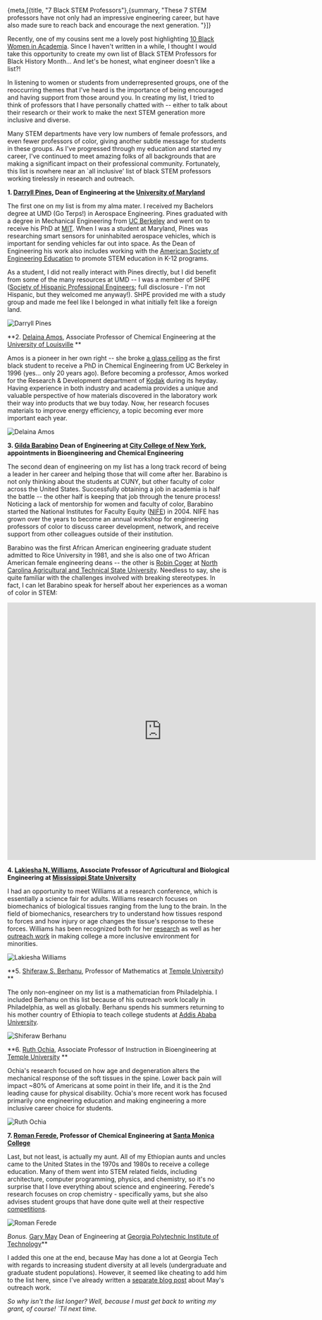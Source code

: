 {meta,[{title, "7 Black STEM Professors"},{summary, "These 7 STEM professors have not only had an impressive engineering career, but have also made sure to reach back and encourage the next generation. "}]}


Recently, one of my cousins sent me a lovely post highlighting [10 Black Women in Academia](//www.nylon.com/articles/black-women-in-academia). Since I haven't written in a while, I thought I would take this opportunity to create my own list of Black STEM Professors for Black History Month... And let's be honest, what engineer doesn't like a list?! 

In listening to women or students from underrepresented groups, one of the reoccurring themes that I've heard is the importance of being encouraged and having support from those around you. In creating my list, I tried to think of professors that I have personally chatted with -- either to talk about their research or their work to make the next STEM generation more inclusive and diverse. 

Many STEM departments have very low numbers of female professors, and even fewer professors of color, giving another subtle message for students in these groups. As I've progressed through my education and started my career, I've continued to meet amazing folks of all backgrounds that are making a significant impact on their professional community. Fortunately, this list is nowhere near an `all inclusive' list of black STEM professors working tirelessly in research and outreach. 

**1. [Darryll Pines](//www.eng.umd.edu/aboutus/pines-bio), Dean of Engineering at the [University of Maryland](//www.eng.umd.edu)**

The first one on my list is from my alma mater. I received my Bachelors degree at UMD (Go Terps!) in Aerospace Engineering. Pines graduated with a degree in Mechanical Engineering from [UC Berkeley](//me.berkeley.edu) and went on to receive his PhD at [MIT](//meche.mit.edu). When I was a student at Maryland, Pines was researching smart sensors for uninhabited aerospace vehicles, which is important for sending vehicles far out into space. As the Dean of Engineering his work also includes working with the [American Society of Engineering Education](//www.asee.org/member-resources/councils-and-chapters/engineering-deans-council) to promote STEM education in K-12 programs. 

As a student, I did not really interact with Pines directly, but I did benefit from some of the many resources at UMD -- I was a member of SHPE ([Society of Hispanic Professional Engineers](http://shpe.umd.edu); full disclosure - I'm not Hispanic, but they welcomed me anyway!). SHPE provided me with a study group and made me feel like I belonged in what initially felt like a foreign land.  

![Darryll Pines](/assets/images/Pines_adj.png)

**2. [Delaina Amos](//louisville.edu/speed/people/faculty/amosDelaina), Associate Professor of Chemical Engineering at the [University of Louisville](//louisville.edu/speed) **

Amos is a pioneer in her own right -- she broke [a glass ceiling](//stemation.com/blog/JuliaMorgan.html) as the first black student to receive a PhD in Chemical Engineering from UC Berkeley in 1996 (yes... only 20 years ago). Before becoming a professor, Amos worked for the Research & Development department of [Kodak](//web.mit.edu/provost/sef-directory/profiles/e1000218.html) during its heyday.  Having experience in both industry and academia provides a unique and valuable perspective of how materials discovered in the laboratory work their way into products that we buy today. Now, her research focuses materials to improve energy efficiency, a topic becoming ever more important each year. 
 
![Delaina Amos](/assets/images/AmosDelaina.jpg)

**3. [Gilda Barabino](//www.ccny.cuny.edu/engineering/message) Dean of Engineering at [City College of New York](//www.ccny.cuny.edu/engineering), appointments in Bioengineering and Chemical Engineering**

The second dean of engineering on my list has a long track record of being a leader in her career and helping those that will come after her. Barabino is not only thinking about the students at CUNY, but other faculty of color across the United States. Successfully obtaining a job in academia is half the battle -- the other half is keeping that job through the tenure process! Noticing a lack of mentorship for women and faculty of color, Barabino started the National Institutes for Faculty Equity ([NIFE](//serc.carleton.edu/facultyequity/index.html)) in 2004. NIFE has grown over the years to become an annual workshop for engineering professors of color to discuss career development, network, and receive support from other colleagues outside of their institution.  

Barabino was the first African American engineering graduate student admitted to Rice University in 1981, and she is also one of two African American female engineering deans -- the other is [Robin Coger](//www.firstinspires.org/about/leadership/dr-robin-n-coger) at [North Carolina Agricultural and Technical State University](//www.ncat.edu/coe). Needless to say, she is quite familiar with the challenges involved with breaking stereotypes. In fact, I can let Barabino speak for herself about her experiences as a woman of color in STEM:

<iframe src="https://www.youtube.com/embed/WCLCoMF_5V4" allowfullscreen frameborder="0" height="584px" width="700px">
</iframe>

**4. [Lakiesha N. Williams](//www.cavs.msstate.edu/directory/information.php?d=1711), Associate Professor of Agricultural and Biological Engineering at [Mississippi State University](//www.bagley.msstate.edu)**

I had an opportunity to meet Williams at a research conference, which is essentially a science fair for adults. Williams research focuses on biomechanics of biological tissues ranging from the lung to the brain. In the field of biomechanics, researchers try to understand how tissues respond to forces and how injury or age changes the tissue's response to these forces. Williams has been recognized both for her [research](//www.msstate.edu/newsroom/article/2008/08/lakiesha-williams-msu-getting-national-spotlight) as well as her [outreach work](//www.msstate.edu/newsroom/article/2017/01/%E2%80%98our-voices%E2%80%99-diversity-conference-upcoming-month-msu) in making college a more inclusive environment for minorities. 

![Lakiesha Williams](/assets/images/LakieshaWilliams_adj.jpg)

**5. [Shiferaw S. Berhanu](//www.math.temple.edu/~berhanu), Professor of Mathematics at [Temple University](//www.math.temple.edu)) **

The only non-engineer on my list is a mathematician from Philadelphia. I included Berhanu on this list because of his outreach work locally in Philadelphia, as well as globally. Berhanu spends his summers returning to his mother country of Ethiopia to teach college students at [Addis Ababa University](//www.aau.edu.et). 

![Shiferaw Berhanu](/assets/images/berhanu_adj.jpg)


**6. [Ruth Ochia](//engineering.temple.edu/person/ochia-ruth), Associate Professor of Instruction in Bioengineering at [Temple University](//www.temple.edu) **

Ochia's research focused on how age and degeneration alters the mechanical response of the soft tissues in the spine. Lower back pain will impact ~80% of Americans at some point in their life, and it is the 2nd leading cause for physical disability. Ochia's more recent work has focused primarily one engineering education and making engineering a more inclusive career choice for students. 

![Ruth Ochia](/assets/images/RuthOchia_adj.jpg)

**7. [Roman Ferede](//www.smc.edu/infoatsmc/archives/February012011/stories/NationalScienceAward.html), Professor of Chemical Engineering at [Santa Monica College](//www.smc.edu/Pages/Home.aspx)**

Last, but not least, is actually my aunt. All of my Ethiopian aunts and uncles came to the United States in the 1970s and 1980s to receive a college education. Many of them went into STEM related fields, including architecture, computer programming, physics, and chemistry, so it's no surprise that I love everything about science and engineering. Ferede's research focuses on crop chemistry - specifically yams, but she also advises student groups that have done quite well at their respective [competitions](//www.smc.edu/infoatsmc/archives/February012011/stories/NationalScienceAward.html). 

![Roman Ferede](/assets/images/RomanFerede_adj.jpg)

*Bonus.* [Gary May](//www.ece.gatech.edu/faculty-staff-directory/gary-s-may) Dean of Engineering at [Georgia Polytechnic Institute of Technology](//coe.gatech.edu)**

I added this one at the end, because May has done a lot at Georgia Tech with regards to increasing student diversity at all levels (undergraduate and graduate student populations). However, it seemed like cheating to add him to the list here, since I've already written a [separate blog post](//stemation.com/blog/GaryMay.html) about May's outreach work. 

*So why isn't the list longer? Well, because I must get back to writing my grant, of course! `Til next time.*
